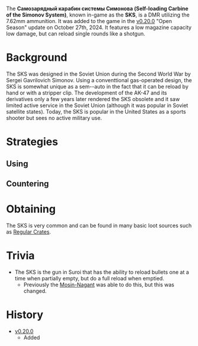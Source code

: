 The **Самозарядный карабин системы Симонова (Self-loading Carbine of the Simonov System)**, known in-game as the **SKS**, is a DMR utilizing the 7.62mm ammunition. It was added to the game in the [v0.20.0](https://github.com/HasangerGames/suroi/releases/tag/v0.20.0) "Open Season" update on October 27th, 2024. It features a low magazine capacity low damage, but can reload single rounds like a shotgun.

# Background
The SKS was designed in the Soviet Union during the Second World War by Sergei Gavrilovich Simonov. Using a conventtional gas-operated design, the SKS is somewhat unique as a sem--auto in the fact that it can be reload by hand or with a stripper clip. The development of the AK-47 and its derivatives only a few years later rendered the SKS obsolete and it saw limited active service in the Soviet Union (although it was popular in Soviet satellite states). Today, the SKS is popular in the United States as a sports shooter but sees no active military use.

# Strategies
## Using

## Countering

# Obtaining
The SKS is very common and can be found in many basic loot sources such as [Regular Crates](/obstacles/regular_crate).

# Trivia
- The SKS is the gun in Suroi that has the ability to reload bullets one at a time when partially empty, but do a full reload when emptied.
  - Previously the [Mosin-Nagant](/weapons/guns/mosin_nagant) was able to do this, but this was changed.

# History
- [v0.20.0](https://github.com/HasangerGames/suroi/releases/tag/v0.20.0)
  - Added